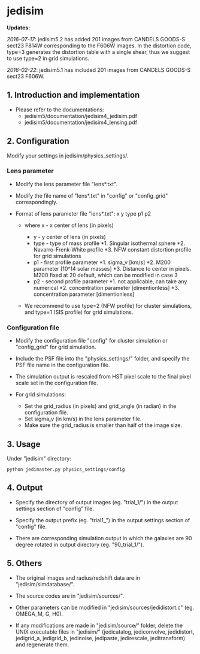 # jedisim

**Updates:**

*2016-07-17*: jedisim5.2 has added 201 images from CANDELS GOODS-S sect23 F814W corresponding to the F606W images. In the distortion code, type=3 generates the distortion table with a single shear, thus we suggest to use type=2 in grid simulations. 

*2016-02-22*: jedisim5.1 has included 201 images from CANDELS GOODS-S sect23 F606W.


## 1. Introduction and implementation

* Please refer to the documentations:
    * jedisim5/documentation/jedisim4_jedisim.pdf
    * jedisim5/documentation/jedisim4_lensing.pdf


## 2. Configuration

Modify your settings in jedisim/physics_settings/.

### Lens parameter

* Modify the lens parameter file "lens*.txt". 

* Modify the file name of "lens*.txt" in "config" or "config_grid" correspondingly. 

* Format of lens parameter file "lens*.txt": x y type p1 p2
    * where x - x center of lens (in pixels)
        * y - y center of lens (in pixels)
        * type - type of mass profile
            *1. Singular isothermal sphere
            *2. Navarro-Frenk-White profile
            *3. NFW constant distortion profile for grid simulations
        * p1 - first profile parameter
            *1. sigma_v [km/s]
            *2. M200 parameter [10^14 solar masses]
            *3. Distance to center in pixels. M200 fixed at 20 default, which can be modified in case 3
        * p2 - second profile parameter
            *1. not applicable, can take any numerical
            *2. concentration parameter [dimentionless]
            *3. concentration parameter [dimentionless]

    * We recommend to use type=2 (NFW profile) for cluster simulations, and type=1 (SIS profile) for grid simulations. 

### Configuration file

* Modify the configuration file "config" for cluster simulation or "config_grid" for grid simulation.

* Include the PSF file into the "physics_settings/" folder, and specify the PSF file name in the configuration file.

* The simulation output is rescaled from HST pixel scale to the final pixel scale set in the configuration file. 

* For grid simulations: 
    * Set the grid_radius (in pixels) and grid_angle (in radian) in the configuration file.
    * Set sigma_v (in km/s) in the lens parameter file. 
    * Make sure the grid_radius is smaller than half of the image size. 


## 3. Usage

Under "jedisim" directory:
```
python jedimaster.py physics_settings/config
```

## 4. Output

* Specify the directory of output images (eg. "trial_1/") in the output settings section of "config" file.

* Specify the output prefix (eg. "trial1_") in the output settings section of "config" file.

* There are corresponding simulation output in which the galaxies are 90 degree rotated in output directory (eg. "90_trial_1/").


## 5. Others

* The original images and radius/redshift data are in "jedisim/simdatabase/". 

* The source codes are in "jedisim/sources/".

* Other parameters can be modified in "jedisim/sources/jedidistort.c" (eg. OMEGA_M, G, H0). 

* If any modifications are made in "jedisim/source/" folder, delete the UNIX executable files in "jedisim/" (jedicatalog, jediconvolve, jedidistort, jedigrid_a, jedigrid_b, jedinoise, jedipaste, jedirescale, jeditransform) and regenerate them. 
